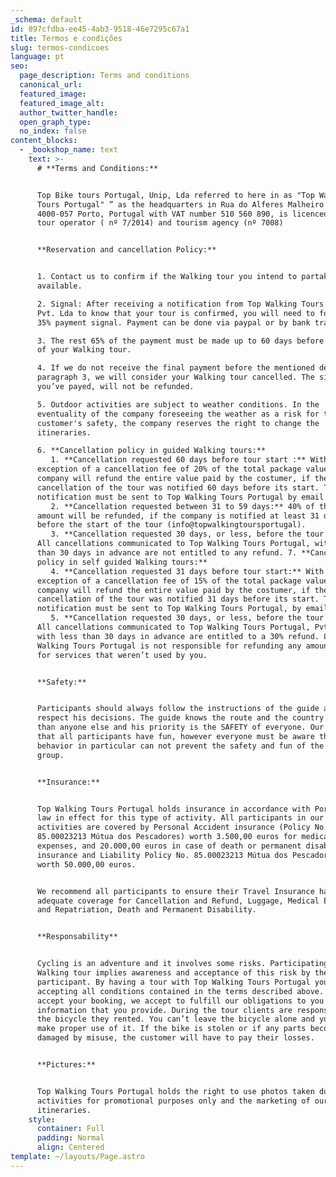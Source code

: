 ```yaml
---
_schema: default
id: 897cfdba-ee45-4ab3-9518-46e7295c67a1
title: Termos e condições
slug: termos-condicoes
language: pt
seo:
  page_description: Terms and conditions
  canonical_url:
  featured_image:
  featured_image_alt:
  author_twitter_handle:
  open_graph_type:
  no_index: false
content_blocks:
  - _bookshop_name: text
    text: >-
      # **Terms and Conditions:**


      Top Bike tours Portugal, Unip, Lda referred to here in as "Top Walking
      Tours Portugal" ” as the headquarters in Rua do Alferes Malheiro 139,
      4000-057 Porto, Portugal with VAT number 510 560 890, is licenced to be a
      tour operator ( nº 7/2014) and tourism agency (nº 7008)


      **Reservation and cancellation Policy:**


      1. Contact us to confirm if the Walking tour you intend to partake is
      available.

      2. Signal: After receiving a notification from Top Walking Tours Portugal,
      Pvt. Lda to know that your tour is confirmed, you will need to forward a
      35% payment signal. Payment can be done via paypal or by bank transfer.

      3. The rest 65% of the payment must be made up to 60 days before the start
      of your Walking tour.

      4. If we do not receive the final payment before the mentioned deadline in
      paragraph 3, we will consider your Walking tour cancelled. The signal
      you’ve payed, will not be refunded.

      5. Outdoor activities are subject to weather conditions. In the
      eventuality of the company foreseeing the weather as a risk for the
      customer's safety, the company reserves the right to change the
      itineraries.

      6. **Cancellation policy in guided Walking tours:**
         1. **Cancellation requested 60 days before tour start :** With the
      exception of a cancellation fee of 20% of the total package value, the
      company will refund the entire value paid by the costumer, if the
      cancellation of the tour was notified 60 days before its start. That
      notification must be sent to Top Walking Tours Portugal by email.
         2. **Cancellation requested between 31 to 59 days:** 40% of the total
      amount will be refunded, if the company is notified at least 31 days
      before the start of the tour (info@topwalkingtoursportugal).
         3. **Cancellation requested 30 days, or less, before the tour start:**
      All cancellations communicated to Top Walking Tours Portugal, with less
      than 30 days in advance are not entitled to any refund. 7. **Cancellation
      policy in self guided Walking tours:**
         4. **Cancellation requested 31 days before tour start:** With the
      exception of a cancellation fee of 15% of the total package value, the
      company will refund the entire value paid by the costumer, if the
      cancellation of the tour was notified 31 days before its start. That
      notification must be sent to Top Walking Tours Portugal, by email..
         5. **Cancellation requested 30 days, or less, before the tour start:**
      All cancellations communicated to Top Walking Tours Portugal, Pvt. Lda,
      with less than 30 days in advance are entitled to a 30% refund. 8. Top
      Walking Tours Portugal is not responsible for refunding any amount paid
      for services that weren’t used by you.


      **Safety:**


      Participants should always follow the instructions of the guide and
      respect his decisions. The guide knows the route and the country better
      than anyone else and his priority is the SAFETY of everyone. Our aim is
      that all participants have fun, however everyone must be aware that their
      behavior in particular can not prevent the safety and fun of the whole
      group.


      **Insurance:**


      Top Walking Tours Portugal holds insurance in accordance with Portuguese
      law in effect for this type of activity. All participants in our guided
      activities are covered by Personal Accident insurance (Policy No.
      85.00023213 Mútua dos Pescadores) worth 3.500,00 euros for medical
      expenses, and 20.000,00 euros in case of death or permanent disability
      insurance and Liability Policy No. 85.00023213 Mútua dos Pescadores )
      worth 50.000,00 euros.


      We recommend all participants to ensure their Travel Insurance has
      adequate coverage for Cancellation and Refund, Luggage, Medical Expenses
      and Repatriation, Death and Permanent Disability.


      **Responsability**


      Cycling is an adventure and it involves some risks. Participating in a
      Walking tour implies awareness and acceptance of this risk by the
      participant. By having a tour with Top Walking Tours Portugal you are
      accepting all conditions contained in the terms described above. When we
      accept your booking, we accept to fulfill our obligations to you and other
      information that you provide. During the tour clients are responsible for
      the bicycle they rented. You can’t leave the bicycle alone and you must
      make proper use of it. If the bike is stolen or if any parts become
      damaged by misuse, the customer will have to pay their losses.


      **Pictures:**


      Top Walking Tours Portugal holds the right to use photos taken during
      activities for promotional purposes only and the marketing of our
      itineraries.
    style:
      container: Full
      padding: Normal
      align: Centered
template: ~/layouts/Page.astro
---
```

